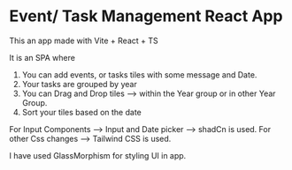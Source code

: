 # Event/ Task Management React App

This an app made with Vite + React + TS

It is an SPA where 

1. You can add events, or tasks tiles with some message and Date.
2. Your tasks are grouped by year 
3. You can Drag and Drop tiles --> within the Year group or in other Year Group.
4. Sort your tiles based on the date

For Input Components --> Input and Date picker --> shadCn is used.
For other Css changes --> Tailwind CSS is used.

I have used GlassMorphism for styling UI in app.


